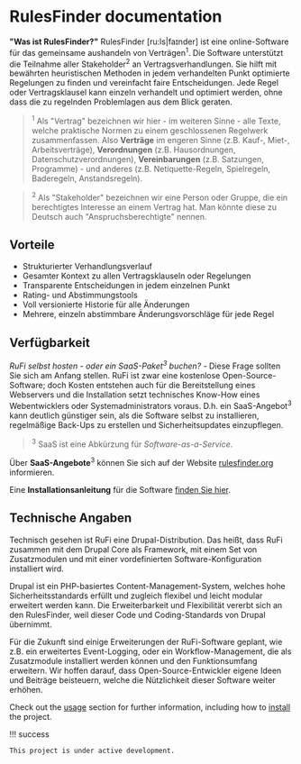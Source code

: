 # RulesFinder documentation

**"Was ist RulesFinder?"** RulesFinder [ru:ls|faɪnder] ist eine online-Software für das gemeinsame aushandeln von Verträgen<sup>1</sup>. Die Software unterstützt die Teilnahme aller Stakeholder<sup>2</sup> an Vertragsverhandlungen. Sie hilft mit bewährten heuristischen Methoden in jedem verhandelten Punkt optimierte Regelungen zu finden und vereinfacht faire Entscheidungen. Jede Regel oder Vertragsklausel kann einzeln verhandelt und optimiert werden, ohne dass die zu regelnden Problemlagen aus dem Blick geraten.

> <sup>1</sup> Als "Vertrag" bezeichnen wir hier - im weiteren Sinne - alle Texte, welche praktische Normen zu einem geschlossenen Regelwerk zusammenfassen. Also **Verträge** im engeren Sinne (z.B. Kauf-, Miet-, Arbeitsverträge), **Verordnungen** (z.B. Hausordnungen, Datenschutzverordnungen), **Vereinbarungen** (z.B. Satzungen, Programme) - und anderes (z.B. Netiquette-Regeln, Spielregeln, Baderegeln, Anstandsregeln).

> <sup>2</sup> Als "Stakeholder" bezeichnen wir eine Person oder Gruppe, die ein berechtigtes Interesse an einem Vertrag hat. Man könnte diese zu Deutsch auch "Anspruchsberechtigte" nennen.

## Vorteile 

* Strukturierter Verhandlungsverlauf 
* Gesamter Kontext zu allen Vertragsklauseln oder Regelungen
* Transparente Entscheidungen in jedem einzelnen Punkt
* Rating- und Abstimmungstools
* Voll versionierte Historie für alle Änderungen
* Mehrere, einzeln abstimmbare Änderungsvorschläge für jede Regel

## Verfügbarkeit

_RuFi selbst hosten - oder ein SaaS-Paket<sup>3</sup> buchen?_ - Diese Frage sollten Sie sich am Anfang stellen. RuFi ist zwar eine kostenlose Open-Source-Software; doch Kosten entstehen auch für die Bereitstellung eines Webservers und die Installation setzt technisches Know-How eines Webentwicklers oder Systemadministrators voraus. D.h. ein SaaS-Angebot<sup>3</sup> kann deutlich günstiger sein, als die Software selbst zu installieren, regelmäßige Back-Ups zu erstellen und Sicherheitsupdates einzupflegen.

> <sup>3</sup> SaaS ist eine Abkürzung für _Software-as-a-Service_.

Über **SaaS-Angebote**<sup>3</sup>  können Sie sich auf der Website [rulesfinder.org](https://rulesfinder.org) informieren.

Eine **Installationsanleitung** für die Software [finden Sie hier](get-rufi/install-rufi). 

## Technische Angaben

Technisch gesehen ist RuFi eine Drupal-Distribution. Das heißt, dass RuFi zusammen mit dem Drupal Core als Framework, mit einem Set von Zusatzmodulen und mit einer vordefinierten Software-Konfiguration installiert wird.

Drupal ist ein PHP-basiertes Content-Management-System, welches hohe Sicherheitsstandards erfüllt und zugleich flexibel und leicht modular erweitert werden kann. Die Erweiterbarkeit und Flexibilität vererbt sich an den RulesFinder, weil dieser Code und Coding-Standards von Drupal übernimmt. 

Für die Zukunft sind einige Erweiterungen der RuFi-Software geplant, wie z.B. ein erweitertes Event-Logging, oder ein Workflow-Management, die als Zusatzmodule installiert werden können und den Funktionsumfang erweitern. Wir hoffen darauf, dass Open-Source-Entwickler eigene Ideen und Beiträge beisteuern, welche die Nützlichkeit dieser Software weiter erhöhen. 



Check out the [usage](usage) section for further information, including how to [install](usage#installation) the project.

!!! success

    This project is under active development.
